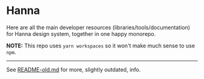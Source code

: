 # Hanna

Here are all the main developer resources (libraries/tools/documentation) for
Hanna design system, together in one happy monorepo.

**NOTE:** This repo uses `yarn workspaces` so it won't make much sense to use
`npm`.

---

See [README-old.md](README-old.md) for more, slightly outdated, info.
